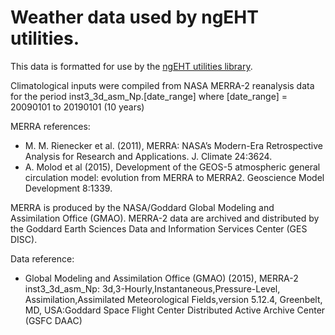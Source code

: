# Weather data used by ngEHT utilities.

This data is formatted for use by the [ngEHT utilities library](https://github.com/Smithsonian/ngeht-util).

Climatological inputs were compiled from
NASA MERRA-2 reanalysis data for the period inst3_3d_asm_Np.[date_range] where
[date_range] = 20090101 to 20190101 (10 years)

MERRA references:
* M. M. Rienecker et al. (2011), MERRA: NASA’s Modern-Era Retrospective
Analysis for Research and Applications. J. Climate 24:3624.
* A. Molod et al (2015), Development of the GEOS-5 atmospheric general
circulation model: evolution from MERRA to MERRA2. Geoscience Model
Development 8:1339.

MERRA is produced by the NASA/Goddard Global Modeling and Assimilation
Office (GMAO). MERRA-2 data are archived and distributed by the Goddard
Earth Sciences Data and Information Services Center (GES DISC).

Data reference:
* Global Modeling and Assimilation Office (GMAO) (2015),
MERRA-2 inst3_3d_asm_Np: 3d,3-Hourly,Instantaneous,Pressure-Level,
Assimilation,Assimilated Meteorological Fields,version 5.12.4,
Greenbelt, MD, USA:Goddard Space Flight Center Distributed Active
Archive Center (GSFC DAAC)
